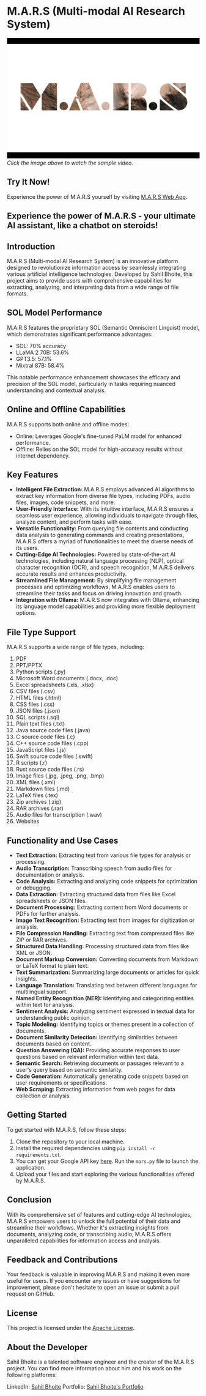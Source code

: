 # M.A.R.S (Multi-modal AI Research System)

[![M.A.R.S Video Sample](MARS.png)](https://youtu.be/dV-501x7VxU)
*Click the image above to watch the sample video.*

## Try It Now!
Experience the power of M.A.R.S yourself by visiting [M.A.R.S Web App](https://m-a-r-s.streamlit.app/).

## Experience the power of M.A.R.S - your ultimate AI assistant, like a chatbot on steroids!

## Introduction
M.A.R.S (Multi-modal AI Research System) is an innovative platform designed to revolutionize information access by seamlessly integrating various artificial intelligence technologies. Developed by Sahil Bhoite, this project aims to provide users with comprehensive capabilities for extracting, analyzing, and interpreting data from a wide range of file formats.

## SOL Model Performance
M.A.R.S features the proprietary SOL (Semantic Omniscient Linguist) model, which demonstrates significant performance advantages:

- SOL: 70% accuracy
- LLaMA 2 70B: 53.6%
- GPT3.5: 57.1%
- Mixtral 87B: 58.4%

This notable performance enhancement showcases the efficacy and precision of the SOL model, particularly in tasks requiring nuanced understanding and contextual analysis.

## Online and Offline Capabilities
M.A.R.S supports both online and offline modes:
- Online: Leverages Google's fine-tuned PaLM model for enhanced performance.
- Offline: Relies on the SOL model for high-accuracy results without internet dependency.

## Key Features
- **Intelligent File Extraction:** M.A.R.S employs advanced AI algorithms to extract key information from diverse file types, including PDFs, audio files, images, code snippets, and more.
- **User-Friendly Interface:** With its intuitive interface, M.A.R.S ensures a seamless user experience, allowing individuals to navigate through files, analyze content, and perform tasks with ease.
- **Versatile Functionality:** From querying file contents and conducting data analysis to generating commands and creating presentations, M.A.R.S offers a myriad of functionalities to meet the diverse needs of its users.
- **Cutting-Edge AI Technologies:** Powered by state-of-the-art AI technologies, including natural language processing (NLP), optical character recognition (OCR), and speech recognition, M.A.R.S delivers accurate results and enhances productivity.
- **Streamlined File Management:** By simplifying file management processes and optimizing workflows, M.A.R.S enables users to streamline their tasks and focus on driving innovation and growth.
- **Integration with Ollama:** M.A.R.S now integrates with Ollama, enhancing its language model capabilities and providing more flexible deployment options.

## File Type Support
M.A.R.S supports a wide range of file types, including:
1. PDF
2. PPT/PPTX
3. Python scripts (.py)
4. Microsoft Word documents (.docx, .doc)
5. Excel spreadsheets (.xls, .xlsx)
6. CSV files (.csv)
7. HTML files (.html)
8. CSS files (.css)
9. JSON files (.json)
10. SQL scripts (.sql)
11. Plain text files (.txt)
12. Java source code files (.java)
13. C source code files (.c)
14. C++ source code files (.cpp)
15. JavaScript files (.js)
16. Swift source code files (.swift)
17. R scripts (.r)
18. Rust source code files (.rs)
19. Image files (.jpg, .jpeg, .png, .bmp)
20. XML files (.xml)
21. Markdown files (.md)
22. LaTeX files (.tex)
23. Zip archives (.zip)
24. RAR archives (.rar)
25. Audio files for transcription (.wav)
26. Websites

## Functionality and Use Cases
- **Text Extraction:** Extracting text from various file types for analysis or processing.
- **Audio Transcription:** Transcribing speech from audio files for documentation or analysis.
- **Code Analysis:** Extracting and analyzing code snippets for optimization or debugging.
- **Data Extraction:** Extracting structured data from files like Excel spreadsheets or JSON files.
- **Document Processing:** Extracting content from Word documents or PDFs for further analysis.
- **Image Text Recognition:** Extracting text from images for digitization or analysis.
- **File Compression Handling:** Extracting text from compressed files like ZIP or RAR archives.
- **Structured Data Handling:** Processing structured data from files like XML or JSON.
- **Document Markup Conversion:** Converting documents from Markdown or LaTeX format to plain text.
- **Text Summarization:** Summarizing large documents or articles for quick insights.
- **Language Translation:** Translating text between different languages for multilingual support.
- **Named Entity Recognition (NER):** Identifying and categorizing entities within text for analysis.
- **Sentiment Analysis:** Analyzing sentiment expressed in textual data for understanding public opinion.
- **Topic Modeling:** Identifying topics or themes present in a collection of documents.
- **Document Similarity Detection:** Identifying similarities between documents based on content.
- **Question Answering (QA):** Providing accurate responses to user questions based on relevant information within text data.
- **Semantic Search:** Retrieving documents or passages relevant to a user's query based on semantic similarity.
- **Code Generation:** Automatically generating code snippets based on user requirements or specifications.
- **Web Scraping:** Extracting information from web pages for data collection or analysis.

## Getting Started
To get started with M.A.R.S, follow these steps:
1. Clone the repository to your local machine.
2. Install the required dependencies using `pip install -r requirements.txt`.
3. You can get your Google API key [here](https://ai.google.dev/tutorials/setup). Run the `mars.py` file to launch the application.
4. Upload your files and start exploring the various functionalities offered by M.A.R.S.

## Conclusion
With its comprehensive set of features and cutting-edge AI technologies, M.A.R.S empowers users to unlock the full potential of their data and streamline their workflows. Whether it's extracting insights from documents, analyzing code, or transcribing audio, M.A.R.S offers unparalleled capabilities for information access and analysis.

## Feedback and Contributions
Your feedback is valuable in improving M.A.R.S and making it even more useful for users. If you encounter any issues or have suggestions for improvement, please don't hesitate to open an issue or submit a pull request on GitHub.

## License
This project is licensed under the [Apache License](LICENSE).

## About the Developer
Sahil Bhoite is a talented software engineer and the creator of the M.A.R.S project. You can find more information about him and his work on the following platforms:

LinkedIn: [Sahil Bhoite](https://www.linkedin.com/in/sahil-bhoite/)
Portfolio: [Sahil Bhoite's Portfolio](https://sahil-bhoite.github.io/Portfolio/)
